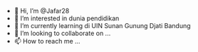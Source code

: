 - 👋 Hi, I’m @Jafar28
- 👀 I’m interested in dunia pendidikan
- 🌱 I’m currently learning di UIN Sunan Gunung Djati Bandung
- 💞️ I’m looking to collaborate on ...
- 📫 How to reach me ...

<!---
Jafar28/Jafar28 is a ✨ special ✨ repository because its `README.md` (this file) appears on your GitHub profile.
You can click the Preview link to take a look at your changes.
--->

